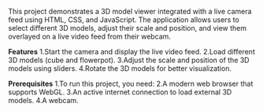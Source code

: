 
This project demonstrates a 3D model viewer integrated with a live camera feed using HTML, CSS, and JavaScript. 
The application allows users to select different 3D models, adjust their scale and position, and view them overlayed on a live video feed from their webcam.

**Features**
1.Start the camera and display the live video feed.
2.Load different 3D models (cube and flowerpot).
3.Adjust the scale and position of the 3D models using sliders.
4.Rotate the 3D models for better visualization.

**Prerequisites**
1.To run this project, you need:
2.A modern web browser that supports WebGL.
3.An active internet connection to load external 3D models.
4.A webcam.
